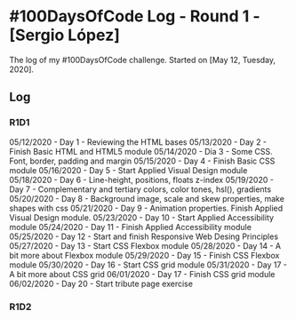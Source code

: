 # #100DaysOfCode Log - Round 1 - [Sergio López]

The log of my #100DaysOfCode challenge. Started on [May 12, Tuesday, 2020].

## Log

### R1D1

05/12/2020 - Day 1 - Reviewing the HTML bases
05/13/2020 - Day 2 - Finish Basic HTML and HTML5 module
05/14/2020 - Día 3 - Some CSS. Font, border, padding and margin
05/15/2020 - Day 4 - Finish Basic CSS module
05/16/2020 - Day 5 - Start Applied Visual Design module
05/18/2020 - Day 6 - Line-height, positions, floats z-index
05/19/2020 - Day 7 - Complementary and tertiary colors, color tones, hsl(), gradients
05/20/2020 - Day 8 - Background image, scale and skew properties, make shapes with css
05/21/2020 - Day 9 - Animation properties. Finish Applied Visual Design module.
05/23/2020 - Day 10 - Start Applied Accessibility module
05/24/2020 - Day 11 - Finish Applied Accessibility module
05/25/2020 - Day 12 - Start and finish Responsive Web Desing Principles
05/27/2020 - Day 13 - Start CSS Flexbox module
05/28/2020 - Day 14 - A bit more about Flexbox module
05/29/2020 - Day 15 - Finish CSS Flexbox module
05/30/2020 - Day 16 - Start CSS grid module
05/31/2020 - Day 17 - A bit more about CSS grid
06/01/2020 - Day 17 - Finish CSS grid module
06/02/2020 - Day 20 - Start tribute page exercise


### R1D2

